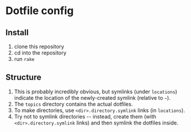 # Dotfile config

## Install
1. clone this repository
2. cd into the repository
3. run `rake`

## Structure
1. This is probably incredibly obvious, but symlinks (under `locations`)
   indicate the location of the newly-created symlink (relative to `~`).
2. The `topics` directory contains the actual dotfiles.
3. To make directories, use `<dir>.directory.symlink` links (in `locations`).
4. Try not to symlink directories -- instead, create them (with
   `<dir>.directory.symlink` links) and then symlink the dotfiles inside.
